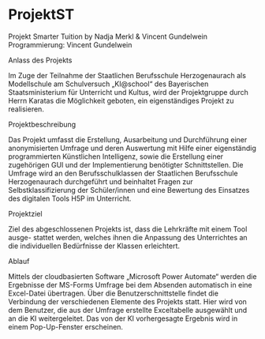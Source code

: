# ProjektST
Projekt Smarter Tuition by Nadja Merkl &amp; Vincent Gundelwein
Programmierung: Vincent Gundelwein


Anlass des Projekts

Im Zuge der Teilnahme der Staatlichen Berufsschule Herzogenaurach als Modellschule am Schulversuch „KI@school“ des Bayerischen Staatsministerium für Unterricht und Kultus, wird der Projektgruppe durch Herrn Karatas die Möglichkeit geboten, ein eigenständiges Projekt zu realisieren. 


Projektbeschreibung

Das Projekt umfasst die Erstellung, Ausarbeitung und Durchführung einer anonymisierten Umfrage und deren Auswertung mit Hilfe einer eigenständig programmierten Künstlichen Intelligenz, sowie die Erstellung einer zugehörigen GUI und der Implementierung benötigter Schnittstellen. Die Umfrage wird an den Berufsschulklassen der Staatlichen Berufsschule Herzogenaurach durchgeführt und beinhaltet Fragen zur Selbstklassifizierung der Schüler/innen und eine Bewertung des Einsatzes des digitalen Tools H5P im Unterricht.


Projektziel

Ziel des abgeschlossenen Projekts ist, dass die Lehrkräfte mit einem Tool ausge- stattet werden, welches ihnen die Anpassung des Unterrichtes an die individuellen Bedürfnisse der Klassen erleichtert.

Ablauf

Mittels der cloudbasierten Software „Microsoft Power Automate“ werden die Ergebnisse der MS-Forms Umfrage bei dem Absenden automatisch in eine Excel-Datei übertragen.
Über die Benutzerschnittstelle findet die Verbindung der verschiedenen Elemente des Projekts statt. 
Hier wird von dem Benutzer, die aus der Umfrage erstellte Exceltabelle ausgewählt und an die KI weitergeleitet. Das von der KI vorhergesagte Ergebnis wird in einem Pop-Up-Fenster erscheinen.
